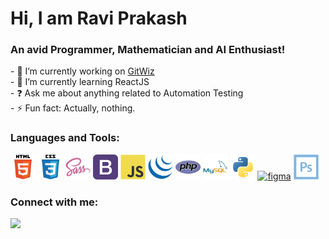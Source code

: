 <h1 align="left">Hi, I am Ravi Prakash</h1>
<h3 align="left">An avid Programmer, Mathematician and AI Enthusiast!</h3>
- 🔭 I’m currently working on <a href="https://raviprakash11.github.io/GitWiz" target="_blank">GitWiz</a></br>
- 🌱 I’m currently learning ReactJS </br>
- ❓ Ask me about anything related to Automation Testing </br>
- ⚡ Fun fact: Actually, nothing. </br>
<h3 align="left">Languages and Tools:</h3>
<p align="left"> <a href="https://www.w3.org/html/" target="_blank"> <img src="https://raw.githubusercontent.com/devicons/devicon/master/icons/html5/html5-original-wordmark.svg" alt="html5" width="40" height="40"/></a> <a href="https://www.w3schools.com/css/" target="_blank"> <img src="https://raw.githubusercontent.com/devicons/devicon/master/icons/css3/css3-original-wordmark.svg" alt="css3" width="40" height="40"/></a> <a href="https://www.w3.org/sass/" target="_blank"><img src="https://raw.githubusercontent.com/devicons/devicon/master/icons/sass/sass-original.svg" alt="sass" style="max-width:100%;" width="40" height="40"></a> <a target="_blank" rel="noopener noreferrer" href="https://raw.githubusercontent.com/github/explore/80688e429a7d4ef2fca1e82350fe8e3517d3494d/topics/bootstrap/bootstrap.png"> <img src="https://raw.githubusercontent.com/github/explore/80688e429a7d4ef2fca1e82350fe8e3517d3494d/topics/bootstrap/bootstrap.png" style="max-width: 100%;" height="40"></a> <a href="https://developer.mozilla.org/en-US/docs/Web/JavaScript" target="_blank"> <img src="https://raw.githubusercontent.com/devicons/devicon/master/icons/javascript/javascript-original.svg" alt="Javascript" width="40" height="40"/></a> <a href="https://developer.mozilla.org/en-US/docs/Web/jQuery" target="_blank"> <img src="https://raw.githubusercontent.com/devicons/devicon/master/icons/jquery/jquery-original.svg" alt="jquery" width="40" height="40"/></a> <a href="https://www.php.net" rel="nofollow"> <img src="https://raw.githubusercontent.com/devicons/devicon/master/icons/php/php-original.svg" alt="php" style="max-width: 100%;" width="40" height="40"></a> <a href="https://www.mysql.com/" rel="nofollow"> <img src="https://raw.githubusercontent.com/devicons/devicon/master/icons/mysql/mysql-original-wordmark.svg" alt="mysql" style="max-width: 100%;" width="40" height="40"></a> <a href="https://www.python.org" rel="nofollow"> <img src="https://raw.githubusercontent.com/devicons/devicon/master/icons/python/python-original.svg" alt="python" style="max-width: 100%;" width="40" height="40"></a> <a href="https://www.figma.com/" target="_blank"> <img src="https://www.vectorlogo.zone/logos/figma/figma-icon.svg" alt="figma" width="40" height="40"/></a> <a href="https://www.photoshop.com/en" target="_blank"> <img src="https://raw.githubusercontent.com/devicons/devicon/master/icons/photoshop/photoshop-line.svg" alt="photoshop" width="40" height="40"/></a> </p>

<h3 align="left">Connect with me:</h3>
<a href="https://www.linkedin.com/in/raviprakash11" target="_blank"><img src="https://img.shields.io/badge/-LinkedIn-%230077B5?style=for-the-badge&logo=linkedin&logoColor=white" target="_blank"></a> 
